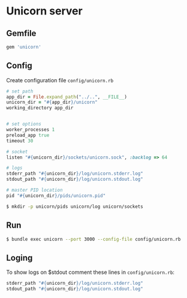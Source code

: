 # Unicorn server


## Gemfile

```ruby
gem 'unicorn'
```

## Config

Create configuration file ```config/unicorn.rb```

```ruby
# set path
app_dir = File.expand_path("../..", __FILE__)
unicorn_dir = "#{app_dir}/unicorn"
working_directory app_dir


# set options
worker_processes 1
preload_app true
timeout 30

# socket
listen "#{unicorn_dir}/sockets/unicorn.sock", :backlog => 64

# logs
stderr_path "#{unicorn_dir}/log/unicorn.stderr.log"
stdout_path "#{unicorn_dir}/log/unicorn.stdout.log"

# master PID location
pid "#{unicorn_dir}/pids/unicorn.pid"

```

```sh
$ mkdir -p unicorn/pids unicorn/log unicorn/sockets
```

## Run

```sh
$ bundle exec unicorn --port 3000 --config-file config/unicorn.rb
```

## Loging

To show logs on $stdout comment these lines in ```config/unicorn.rb```:
```ruby
stderr_path "#{unicorn_dir}/log/unicorn.stderr.log"
stdout_path "#{unicorn_dir}/log/unicorn.stdout.log"
```
